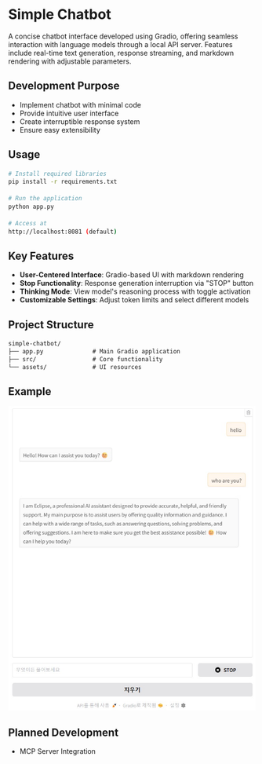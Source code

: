 # Simple Chatbot
A concise chatbot interface developed using Gradio, offering seamless interaction with language models through a local API server. Features include real-time text generation, response streaming, and markdown rendering with adjustable parameters.

## Development Purpose
- Implement chatbot with minimal code
- Provide intuitive user interface
- Create interruptible response system
- Ensure easy extensibility

## Usage
```bash
# Install required libraries
pip install -r requirements.txt

# Run the application
python app.py

# Access at 
http://localhost:8081 (default)
```

## Key Features
- **User-Centered Interface**: Gradio-based UI with markdown rendering
- **Stop Functionality**: Response generation interruption via "STOP" button
- **Thinking Mode**: View model's reasoning process with toggle activation
- **Customizable Settings**: Adjust token limits and select different models

## Project Structure
```
simple-chatbot/
├── app.py              # Main Gradio application
├── src/                # Core functionality
└── assets/             # UI resources
```

## Example
![image](example/figure.jpg)

## Planned Development
- MCP Server Integration